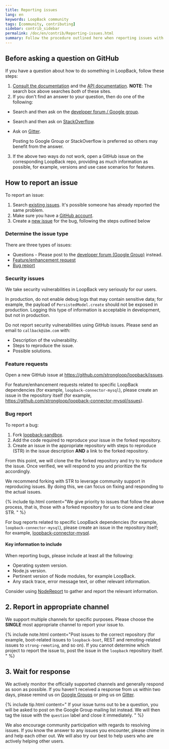 ```yaml
---
title: Reporting issues
lang: en
keywords: LoopBack community
tags: [community, contributing]
sidebar: contrib_sidebar
permalink: /doc/en/contrib/Reporting-issues.html
summary: Follow the procedure outlined here when reporting issues with the LoopBack project.
---
```


## Before asking a question on GitHub

If you have a question about how to do something in LoopBack, follow these steps:

1. [Consult the documentation](../../) and the [API documentation](http://apidocs.strongloop.com).  **NOTE**: The search box above searches _both_ of these sites.
2. If you don't find an answer to your question, then do one of the following:
  - Search and then ask on the [developer forum / Google group](https://groups.google.com/forum/#!forum/loopbackjs).
  - Search and then ask on  [StackOverflow](http://stackoverflow.com/questions/tagged/loopbackjs+or+strongloop?sort=newest&pageSize=50).
  - Ask on [Gitter](https://gitter.im/strongloop/loopback).

    Posting to Google Group or StackOverflow is preferred so others may benefit from the answer.

3. If the above two ways do not work, open a GitHub issue on the corresponding LoopBack repo,
   providing as much information as possible, for example, versions and use case scenarios for features.

## How to report an issue

To report an issue:

 1. Search [existing issues](https://github.com/strongloop/loopback/issues).  It's possible someone has already reported the same problem.
 2. Make sure you have a [GitHub account](https://github.com/signup/free).
 3. Create a [new issue](https://github.com/strongloop/loopback/issues) for the bug, following the steps outlined below

### Determine the issue type

There are three types of issues:

- Questions - Please post to the [developer forum (Google Group)](https://groups.google.com/forum/#!forum/loopbackjs) instead.
- [Feature/enhancement request](#featureenhancement-request)
- [Bug report](#bug-report)

### Security issues

We take security vulnerabilities in LoopBack very seriously for our users.

In production, do not enable debug logs that may contain sensitive data; for example, the payload of `PersistedModel.create` should not be exposed in production. Logging this type of information is acceptable in development, but not in production.

Do not report security vulnerabilities using GitHub issues. Please send an email to `callback@ibm.com` with:

- Description of the vulnerability.
- Steps to reproduce the issue.
- Possible solutions.

### Feature requests

Open a new GitHub issue at https://github.com/strongloop/loopback/issues.

For feature/enhancement requests related to specific LoopBack dependencies (for example, `loopback-connector-mysql`), please create an issue in the repository itself (for example,  https://github.com/strongloop/loopback-connector-mysql/issues).

### Bug report

To report a bug:

1. Fork [loopback-sandbox](https://github.com/strongloop/loopback-sandbox).
2. Add the code required to reproduce your issue in the forked repository.
3. Create an issue in the appropriate repository with steps to reproduce (STR) in the issue description **AND** a link to the forked repository.

From this point, we will clone the the forked repository and try to reproduce the issue. Once verified, we will respond to you and prioritize the fix accordingly.

We recommend forking with STR to leverage community support in reproducing issues. By doing this, we can focus on fixing and responding to the actual issues.

{% include tip.html content="We give priority to issues that follow the above process, that is, those with a forked repository for us to clone and clear STR.
" %}

For  bug reports related to specific LoopBack dependencies (for example, `loopback-connector-mysql`), please create an issue in the repository itself; for example,  [loopback-connector-mysql](https://github.com/strongloop/loopback-connector-mysql/issues).

#### Key information to include

When reporting bugs, please include at least all the following:

- Operating system version.
- Node.js version.
- Pertinent version of Node modules, for example LoopBack.
- Any stack trace, error message text, or other relevant information.

Consider using [NodeReport](https://developer.ibm.com/node/2016/08/18/nodereport-first-failure-data-capture-for-node-js/) to gather and report the relevant information.

## 2. Report in appropriate channel

We support multiple channels for specific purposes. Please choose the **SINGLE** most appropriate channel to report your issue to.

{% include note.html content="Post issues to the correct repository (for example, boot-related issues to `loopback-boot`, REST and remoting-related issues to `strong-remoting`, and so on). If you cannot determine which project to report the issue to, post the issue in the `loopback` repository itself.
" %}

## 3. Wait for response

We actively monitor the officially supported channels and generally respond as soon as possible. If you haven't received a response from us within two days, please remind us on [Google Groups](https://groups.google.com/forum/#!forum/loopbackjs) or ping us on [Gitter](https://gitter.im/strongloop/loopback).

{% include tip.html content=" If your issue turns out to be a question, you will be asked to post on the Google Group mailing list instead. We will then tag the issue with the `question` label and close it immediately.
" %}

We also encourage community participation with regards to resolving issues. If you know the answer to any issues you encounter, please chime in and help each other out. We will also try our best to help users who are actively helping other users.
